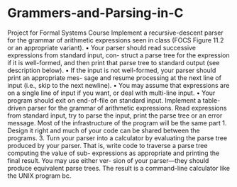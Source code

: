 # Grammers-and-Parsing-in-C
Project for Formal Systems Course
Implement a recursive-descent parser for the grammar of arithmetic expressions seen in class (FOCS Figure 11.2 or an appropriate variant).
• Your parser should read successive expressions from standard input, con- struct a parse tree for the expression if it is well-formed, and then print that parse tree to standard output (see description below).
• If the input is not well-formed, your parser should print an appropriate mes- sage and resume processing at the next line of input (i.e., skip to the next newline).
• You may assume that expressions are on a single line of input if you want, or deal with multi-line input.
• Your program should exit on end-of-file on standard input.
Implement a table-driven parser for the grammar of arithmetic expressions. Read expressions from standard input, try to parse the input, print the parse tree or an error message. Most of the infrastructure of the program will be the same part 1. Design it right and much of your code can be shared between the programs.
3. Turn your parser into a calculator by evaluating the parse tree produced by your parser. That is, write code to traverse a parse tree computing the value of sub- expressions as appropriate and printing the final result. You may use either ver- sion of your parser—they should produce equivalent parse trees. The result is a command-line calculator like the UNIX program bc.
